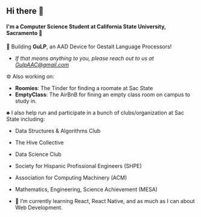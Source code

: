 ## Hi there 👋

#### I'm a Computer Science Student at California State University, Sacramento 🐝

🐸 Building **GuLP**, an AAD Device for Gestalt Language Processors!
- *If that means anything to you, please reach out to us at GulpAAC@gmail.com*

⚙ Also working on:
- **Roomies**: The Tinder for finding a roomate at Sac State
- **EmptyClass**: The AirBnB for fining an empty class room on campus to study in.

♣️ I also help run and participate in a bunch of clubs/organization at Sac State including:
- Data Structures & Algorithms Club
- The Hive Collective
- Data Science Club
- Society for Hispanic Profissional Engineers (SHPE)
- Association for Computing Machinery (ACM)
- Mathematics, Engineering, Science Achievement (MESA)

- 🌱 I’m currently learning React, React Native, and as much as I can about Web Development. 
